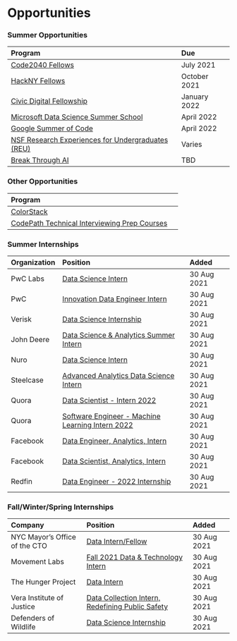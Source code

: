 # Opportunities

### Summer Opportunities

| Program | Due |
| :--- | :--- |
| [Code2040 Fellows](http://www.code2040.org/fellows-program) | July 2021 |
| [HackNY Fellows](https://hackny.org/fellows-program) | October 2021 |
| [Civic Digital Fellowship](https://www.codingitforward.com/civic-digital-fellowship) | January 2022 |
| [Microsoft Data Science Summer School](https://www.microsoft.com/en-us/research/academic-program/data-science-summer-school/) | April 2022 |
| [Google Summer of Code](https://summerofcode.withgoogle.com/) | April 2022 |
| [NSF Research Experiences for Undergraduates \(REU\)](https://www.nsf.gov/crssprgm/reu/) | Varies |
| [Break Through AI](https://tech.cornell.edu/impact/break-through-tech/break-through-ai/) | TBD |

### Other Opportunities

| Program |  |
| :--- | :--- |
| [ColorStack](https://www.colorstack.org/) |  |
| [CodePath Technical Interviewing Prep Courses](https://codepath.org/) |  |

### Summer Internships

| Organization | Position | Added |
| :--- | :--- | :--- |
| PwC Labs | [Data Science Intern](https://jobs.us.pwc.com/job/-/-/932/12821170384?utm_source=linkedin.com&utm_campaign=core_media&utm_medium=social_media&utm_content=job_posting&ss=paid&dclid=CJiUlKCa2fICFVGjnwodfRoLTg) | 30 Aug 2021 |
| PwC | [Innovation Data Engineer Intern](https://jobs.us.pwc.com/job/denver/innovation-data-engineer-intern-summer-2022/932/13224382848) | 30 Aug 2021 |
| Verisk | [Data Science Internship](https://jobs.smartrecruiters.com/Verisk/743999769528217-data-science-internship-2022-summer-internship-program-cr-) | 30 Aug 2021 |
| John Deere | [Data Science & Analytics Summer Intern](https://jobs.deere.com/job/Moline-Data-Science-&-Analytics-Summer-Intern-2022a-IL-61265/782551000/) | 30 Aug 2021 |
| Nuro | [Data Science Intern](https://www.nuro.ai/careersitem?gh_jid=3357000) | 30 Aug 2021 |
| Steelcase | [Advanced Analytics Data Science Intern](https://careers.steelcase.com/careers/FolderDetail/Advanced-Analytics-Data-Science-Intern-Summer-2022/3830) | 30 Aug 2021 |
| Quora | [Data Scientist - Intern 2022](https://boards.greenhouse.io/quora/jobs/5438708002) | 30 Aug 2021 |
| Quora | [Software Engineer - Machine Learning Intern 2022](https://boards.greenhouse.io/quora/jobs/5451810002) | 30 Aug 2021 |
| Facebook | [Data Engineer, Analytics, Intern](https://www.facebook.com/careers/v2/jobs/147279244076910/) | 30 Aug 2021 |
| Facebook | [Data Scientist, Analytics, Intern](https://www.facebook.com/careers/v2/jobs/326091035588837/) | 30 Aug 2021 |
| Redfin | [Data Engineer - 2022 Internship](https://redfin.wd1.myworkdayjobs.com/en-US/redfin_careers/job/WA---Seattle/Data-Engineer---2022-Internship_41367) | 30 Aug 2021 |

### Fall/Winter/Spring Internships

| Company | Position | Added |
| :--- | :--- | :--- |
| NYC Mayor’s Office of the CTO | [Data Intern/Fellow](https://www1.nyc.gov/assets/cto/#/jobs) | 30 Aug 2021 |
| Movement Labs | [Fall 2021 Data & Technology Intern](https://movementlabs.com/jobs/) | 30 Aug 2021 |
| The Hunger Project | [Data Intern](https://www.idealist.org/en/nonprofit-internship/3d6533eebb51409eb1075d4858bef03a-data-intern-the-hunger-project-new-york) | 30 Aug 2021 |
| Vera Institute of Justice | [Data Collection Intern, Redefining Public Safety](https://vera.applytojob.com/apply/bJ6bihXwl3/Data-Collection-Intern-Redefining-Public-Safety-NYC) | 30 Aug 2021 |
| Defenders of Wildlife | [Data Science Internship](https://defenders.org/about/jobs?p=job%2Fo3Asgfw5) | 30 Aug 2021 |

